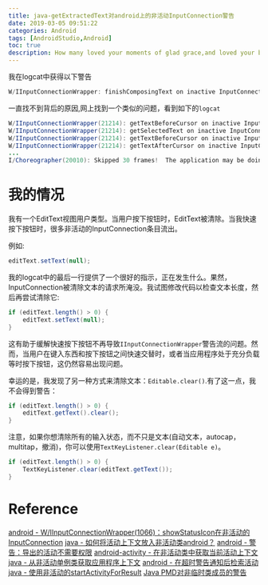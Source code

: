 ```yaml
---
title: java-getExtractedText对android上的非活动InputConnection警告
date: 2019-03-05 09:51:22
categories: Android
tags: [AndroidStudio,Android]
toc: true
description: How many loved your moments of glad grace,and loved your beauty with love false or true.
---
```


我在logcat中获得以下警告

```java
W/IInputConnectionWrapper: finishComposingText on inactive InputConnection
```

一直找不到背后的原因,网上找到一个类似的问题，看到如下的`logcat`

```java
W/IInputConnectionWrapper(21214): getTextBeforeCursor on inactive InputConnection
W/IInputConnectionWrapper(21214): getSelectedText on inactive InputConnection
W/IInputConnectionWrapper(21214): getTextBeforeCursor on inactive InputConnection
W/IInputConnectionWrapper(21214): getTextAfterCursor on inactive InputConnection
...
I/Choreographer(20010): Skipped 30 frames!  The application may be doing too much work on its main thread.
```

# 我的情况

我有一个EditText视图用户类型。当用户按下按钮时，EditText被清除。当我快速按下按钮时，很多非活动的InputConnection条目流出。

例如:

```java
editText.setText(null);
```

我的logcat中的最后一行提供了一个很好的指示，正在发生什么。果然，InputConnection被清除文本的请求所淹没。我试图修改代码以检查文本长度，然后再尝试清除它:

```java
if (editText.length() > 0) {
    editText.setText(null);
}
```

这有助于缓解快速按下按钮不再导致`IInputConnectionWrapper`警告流的问题。然而，当用户在键入东西和按下按钮之间快速交替时，或者当应用程序处于充分负载等时按下按钮，这仍然容易出现问题。

幸运的是，我发现了另一种方式来清除文本：`Editable.clear()`.有了这一点，我不会得到警告：

```java
if (editText.length() > 0) {
    editText.getText().clear();
}
```

注意，如果你想清除所有的输入状态，而不只是文本(自动文本，autocap，multitap，撤消)，你可以使用`TextKeyListener.clear(Editable e)`。

```java
if (editText.length() > 0) {
    TextKeyListener.clear(editText.getText());
}
```

# Reference

[android - W/IInputConnectionWrapper(1066)：showStatusIcon在非活动的InputConnection](https://codeday.me/bug/20180429/159033.html)
[java - 如何将活动上下文放入非活动类android？](https://codeday.me/bug/20190108/514667.html)
[android - 警告：导出的活动不需要权限](https://codeday.me/bug/20170829/64838.html)
[android-activity - 在非活动类中获取当前活动上下文](https://codeday.me/bug/20181213/451206.html)
[java - 从非活动单例类获取应用程序上下文](https://codeday.me/bug/20180508/160725.html)
[android - 在超时警告通知后检索活动](https://codeday.me/bug/20181007/280723.html)
[java - 使用非活动的startActivityForResult](https://codeday.me/bug/20170714/40764.html)
[Java PMD对非临时类成员的警告](https://codeday.me/bug/20180105/113304.html)

